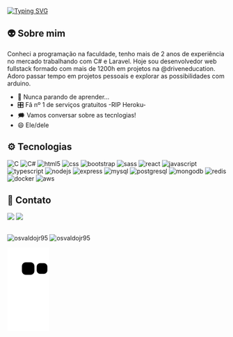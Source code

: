 <a align="center" href="https://git.io/typing-svg">
  <img src="https://readme-typing-svg.herokuapp.com?font=Fira+Code&size=30&pause=1000&color=C7F601&center=true&vCenter=true&width=900&height=60&lines=Ol%C3%A1%2C++seja+bem+vindo!+%F0%9F%92%BB" alt="Typing SVG" />
</a>

## 👽 Sobre mim

Conheci a programação na faculdade, tenho mais de 2 anos de experiência no mercado trabalhando com C# e Laravel. Hoje sou desenvolvedor web fullstack formado com mais de 1200h em projetos na @driveneducation. Adoro passar tempo em projetos pessoais e explorar as possibilidades com arduino.
 
  - 🚀 Nunca parando de aprender...
  - 🎛️ Fã nº 1 de serviços gratuitos    -RIP Heroku-
  - 🗯️ Vamos conversar sobre as tecnlogias!
  - 😄 Ele/dele

## ⚙️ Tecnologias

<div>
  <img height="60px" src="https://cdn.jsdelivr.net/gh/devicons/devicon/icons/c/c-original.svg" alt="C"/>
  <img height="60px" src="https://cdn.jsdelivr.net/gh/devicons/devicon/icons/csharp/csharp-original.svg"  alt="C#"/>
  <img height="60px" src="https://cdn.jsdelivr.net/gh/devicons/devicon/icons/html5/html5-original.svg" alt="html5"/>
  <img height="60px" src="https://cdn.jsdelivr.net/gh/devicons/devicon/icons/css3/css3-original.svg" alt="css"/>
  <img height="60px" src="https://cdn.jsdelivr.net/gh/devicons/devicon/icons/bootstrap/bootstrap-original-wordmark.svg" alt="bootstrap"/>
  <img height="60px" src="https://cdn.jsdelivr.net/gh/devicons/devicon/icons/sass/sass-original.svg" alt="sass"/>
  <img height="60px" src="https://cdn.jsdelivr.net/gh/devicons/devicon/icons/react/react-original.svg" alt="react"/>
  <img height="60px" src="https://cdn.jsdelivr.net/gh/devicons/devicon/icons/javascript/javascript-plain.svg" alt="javascript"/>
  <img height="60px" src="https://cdn.jsdelivr.net/gh/devicons/devicon/icons/typescript/typescript-original.svg" alt="typescript"/>
  <img height="60px" src="https://cdn.jsdelivr.net/gh/devicons/devicon/icons/nodejs/nodejs-original.svg" alt="nodejs"/>
  <img height="60px" src="https://cdn.jsdelivr.net/gh/devicons/devicon/icons/express/express-original.svg" alt="express"/>
  <img height="60px" src="https://cdn.jsdelivr.net/gh/devicons/devicon/icons/mysql/mysql-original.svg" alt="mysql"/>
  <img height="60px" src="https://cdn.jsdelivr.net/gh/devicons/devicon/icons/postgresql/postgresql-original.svg" alt="postgresql"/>
  <img height="60px" src="https://cdn.jsdelivr.net/gh/devicons/devicon/icons/mongodb/mongodb-original.svg" alt="mongodb"/>
  <img height="60px" src="https://cdn.jsdelivr.net/gh/devicons/devicon/icons/redis/redis-original.svg" alt="redis"/>
  <img height="60px" src="https://cdn.jsdelivr.net/gh/devicons/devicon/icons/docker/docker-plain-wordmark.svg" alt="docker"/>
  <img height="60px" src="https://cdn.jsdelivr.net/gh/devicons/devicon/icons/amazonwebservices/amazonwebservices-original.svg" alt="aws"/>
</div>

## 💬 Contato

<div>
  <a href="mailto:osvaldojunior95@gmail.com"><img src="https://img.shields.io/badge/Gmail-D14836?style=for-the-badge&logo=gmail&logoColor=white"><a/> 
  <a href="https://www.linkedin.com/in/osvaldojunior95/"><img src="https://img.shields.io/badge/LinkedIn-0077B5?style=for-the-badge&logo=linkedin&logoColor=white"><a/> 
</div>

##

<div align="left">
  <img height="50px" src="https://github-readme-stats.vercel.app/api?username=osvaldojr95&show_icons=true&theme=merko" alt="osvaldojr95"/>
  <img height="50px" src="https://github-readme-stats.vercel.app/api/top-langs/?username=osvaldojr95&layout=compact&theme=merko" alt="osvaldojr95"/>
</div>  

![Snake animation](https://github.com/osvaldojr95/osvaldojr95/blob/output/github-contribution-grid-snake.svg)
